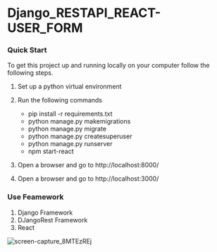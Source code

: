 # Django_RESTAPI_REACT-USER_FORM
### Quick Start
To get this project up and running locally on your computer follow the following steps.
1. Set up a python virtual environment
2. Run the following commands
    * pip install -r requirements.txt
    * python manage.py makemigrations
    * python manage.py migrate
    * python manage.py createsuperuser
    * python manage.py runserver
    * npm start-react 
   
3. Open a browser and go to http://localhost:8000/
4. Open a browser and go to http://localhost:3000/

### Use Feamework
1) Django Framework
2) DJangoRest Framework
3) React

![screen-capture_8MTEzREj](https://user-images.githubusercontent.com/96526237/170897894-831f7bf1-cea6-474a-8530-bab38b08ea1a.gif)
